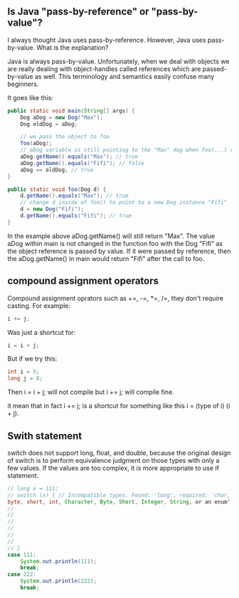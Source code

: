 ## Is Java "pass-by-reference" or "pass-by-value"?

I always thought Java uses pass-by-reference. However, Java uses pass-by-value. What is the explanation?

Java is always pass-by-value. Unfortunately, when we deal with objects we are really dealing with object-handles called references which are passed-by-value as well. This terminology and semantics easily confuse many beginners.

It goes like this:

```java
public static void main(String[] args) {
    Dog aDog = new Dog("Max");
    Dog oldDog = aDog;

    // we pass the object to foo
    foo(aDog);
    // aDog variable is still pointing to the "Max" dog when foo(...) returns
    aDog.getName().equals("Max"); // true
    aDog.getName().equals("Fifi"); // false
    aDog == oldDog; // true
}

public static void foo(Dog d) {
    d.getName().equals("Max"); // true
    // change d inside of foo() to point to a new Dog instance "Fifi"
    d = new Dog("Fifi");
    d.getName().equals("Fifi"); // true
}
```
In the example above aDog.getName() will still return "Max". The value aDog within main is not changed in the function foo with the Dog "Fifi" as the object reference is passed by value. If it were passed by reference, then the aDog.getName() in main would return "Fifi" after the call to foo.

## compound assignment operators
Compound assignment oprators such as +=, -=, *=, /=, they don't require casting. For example:
```java
i += j;
```
Was just a shortcut for:
```java
i = i + j;
```
But if we try this:
```java
int i = 5;
long j = 8;
```
Then i = i + j; will not compile but i += j; will compile fine.

it mean that in fact i += j; is a shortcut for something like this i = (type of i) (i + j).

## Swith statement
switch does not support long, float, and double, because the original design of switch is to perform equivalence judgment on those types with only a few values. If the values are too complex, it is more appropriate to use if statement.
```java
// long x = 111;
// switch (x) { // Incompatible types. Found: 'long', required: 'char,
byte, short, int, Character, Byte, Short, Integer, String, or an enum'
//
//
//
//
//
//
// }
case 111:
    System.out.println(111);
    break;
case 222:
    System.out.println(222);
    break;
```